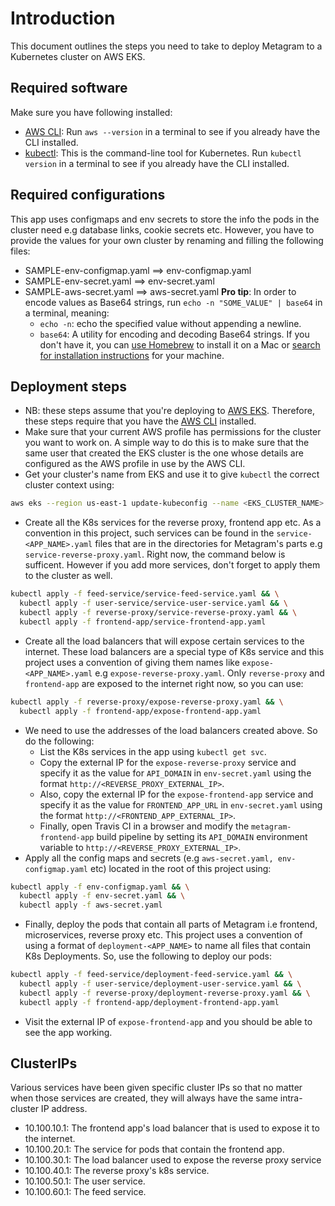 # Introduction
This document outlines the steps you need to take to deploy Metagram to a Kubernetes cluster on AWS EKS.

## Required software
Make sure you have following installed:
- [AWS CLI](https://docs.aws.amazon.com/cli/latest/userguide/getting-started-install.html): Run `aws --version` in a terminal to see if you already have the CLI installed.
- [kubectl](https://kubernetes.io/docs/tasks/tools/): This is the command-line tool for Kubernetes. Run `kubectl version` in a terminal to see if you already have the CLI installed.

## Required configurations
This app uses configmaps and env secrets to store the info the pods in the cluster need e.g database links, cookie secrets etc. However, you have to provide the values for your own cluster by renaming and filling the following files:
- SAMPLE-env-configmap.yaml ==> env-configmap.yaml
- SAMPLE-env-secret.yaml ==> env-secret.yaml
- SAMPLE-aws-secret.yaml ==> aws-secret.yaml
**Pro tip**: In order to encode values as Base64 strings, run `echo -n "SOME_VALUE" | base64` in a terminal, meaning:
    - `echo -n`: echo the specified value without appending a newline.
    - `base64`: A utility for encoding and decoding Base64 strings. If you don't have it, you can [use Homebrew](https://formulae.brew.sh/formula/base64#default) to install it on a Mac or [search for installation instructions](https://www.google.com/search?client=firefox-b-d&q=install+base64+utitlity) for your machine.

## Deployment steps
- NB: these steps assume that you're deploying to [AWS EKS](https://console.aws.amazon.com/eks/home). Therefore, these steps require that you have the [AWS CLI](https://aws.amazon.com/cli/) installed.
- Make sure that your current AWS profile has permissions for the cluster you want to work on. A simple way to do this is to make sure that the same user that created the EKS cluster is the one whose details are configured as the AWS profile in use by the AWS CLI.
- Get your cluster's name from EKS and use it to give `kubectl` the correct cluster context using:
```bash
aws eks --region us-east-1 update-kubeconfig --name <EKS_CLUSTER_NAME>
```
- Create all the K8s services for the reverse proxy, frontend app etc. As a convention in this project, such services can be found in the `service-<APP_NAME>.yaml` files that are in the directories for Metagram's parts e.g `service-reverse-proxy.yaml`. Right now, the command below is sufficent. However if you add more services, don't forget to apply them to the cluster as well.
```bash
kubectl apply -f feed-service/service-feed-service.yaml && \
  kubectl apply -f user-service/service-user-service.yaml && \
  kubectl apply -f reverse-proxy/service-reverse-proxy.yaml && \
  kubectl apply -f frontend-app/service-frontend-app.yaml
```
- Create all the load balancers that will expose certain services to the internet. These load balancers are a special type of K8s service and this project uses a convention of giving them names like `expose-<APP_NAME>.yaml` e.g `expose-reverse-proxy.yaml`. Only `reverse-proxy` and `frontend-app` are exposed to the internet right now, so you can use:
```bash
kubectl apply -f reverse-proxy/expose-reverse-proxy.yaml && \
  kubectl apply -f frontend-app/expose-frontend-app.yaml
```
- We need to use the addresses of the load balancers created above. So do the following:
    - List the K8s services in the app using `kubectl get svc`.
    - Copy the external IP for the `expose-reverse-proxy` service and specify it as the value for `API_DOMAIN` in `env-secret.yaml` using the format `http://<REVERSE_PROXY_EXTERNAL_IP>`.
    - Also, copy the external IP for the `expose-frontend-app` service and specify it as the value for `FRONTEND_APP_URL` in `env-secret.yaml` using the format `http://<FRONTEND_APP_EXTERNAL_IP>`.
    - Finally, open Travis CI in a browser and modify the `metagram-frontend-app` build pipeline by setting its `API_DOMAIN` environment variable to `http://<REVERSE_PROXY_EXTERNAL_IP>`.
- Apply all the config maps and secrets (e.g `aws-secret.yaml, env-configmap.yaml` etc) located in the root of this project using:
```bash
kubectl apply -f env-configmap.yaml && \
  kubectl apply -f env-secret.yaml && \
  kubectl apply -f aws-secret.yaml
```
- Finally, deploy the pods that contain all parts of Metagram i.e frontend, microservices, reverse proxy etc. This project uses a convention of using a format of `deployment-<APP_NAME>` to name all files that contain K8s Deployments. So, use the following to deploy our pods:
```bash
kubectl apply -f feed-service/deployment-feed-service.yaml && \
  kubectl apply -f user-service/deployment-user-service.yaml && \
  kubectl apply -f reverse-proxy/deployment-reverse-proxy.yaml && \
  kubectl apply -f frontend-app/deployment-frontend-app.yaml

```
- Visit the external IP of `expose-frontend-app` and you should be able to see the app working.

## ClusterIPs
Various services have been given specific cluster IPs so that no matter when those services are created, they will always have the same intra-cluster IP address.
- 10.100.10.1: The frontend app's load balancer that is used to expose it to the internet.
- 10.100.20.1: The service for pods that contain the frontend app.
- 10.100.30.1: The load balancer used to expose the reverse proxy service
- 10.100.40.1: The reverse proxy's k8s service.
- 10.100.50.1: The user service.
- 10.100.60.1: The feed service.
